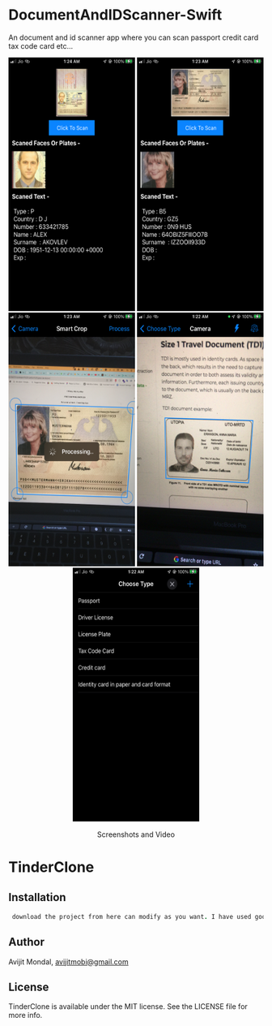 # DocumentAndIDScanner-Swift
An document and id scanner app where you can scan passport credit card tax code card etc...


<p align="center">
<img src='https://github.com/avijitmobi/DocumentAndIDScanner-Swift/blob/main/files/IMG_1.PNG' width="250" height="500"/>
<img src='https://github.com/avijitmobi/DocumentAndIDScanner-Swift/blob/main/files/IMG_2.PNG' width="250" height="500"/>
<img src='https://github.com/avijitmobi/DocumentAndIDScanner-Swift/blob/main/files/IMG_3.PNG' width="250" height="500"/>
<img src='https://github.com/avijitmobi/DocumentAndIDScanner-Swift/blob/main/files/IMG_4.PNG' width="250" height="500"/>
<img src='https://github.com/avijitmobi/DocumentAndIDScanner-Swift/blob/main/files/IMG_5.PNG' width="250" height="500"/>
<footer>
<p align="center" >Screenshots and Video</p>
</footer>
</p>

# TinderClone

## Installation

```ruby
 download the project from here can modify as you want. I have used google's Tesseract frame work to achive this. You can chnage those model and use at your own. This was for a Italian client. So you can scan Tax code card and driving licenece of Itally too.
```

## Author

Avijit Mondal, avijitmobi@gmail.com

## License

TinderClone is available under the MIT license. See the LICENSE file for more info.
